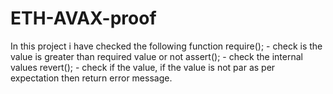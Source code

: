 # ETH-AVAX-proof

In this project i have checked the following function 
require(); - check is the value is greater than required value or not
assert(); - check the internal values
revert(); - check if the value, if the value is not par as per expectation then return error message.
